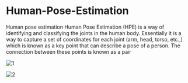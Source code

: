 # Human-Pose-Estimation
Human pose estimation Human Pose Estimation (HPE) is a way of identifying and classifying the joints in the human body. 
Essentially it is a way to capture a set of coordinates for each joint (arm, head, torso, etc.,) which is known as a key point that can describe a pose of a person. 
The connection between these points is known as a pair

![1](https://user-images.githubusercontent.com/68725514/157232010-95c7fca6-758f-44d7-a92a-a890a6ff6f99.jpg)

![2](https://user-images.githubusercontent.com/68725514/157238899-922cb023-6e3a-43c1-a3e1-949aeb20fc9a.jpg)
